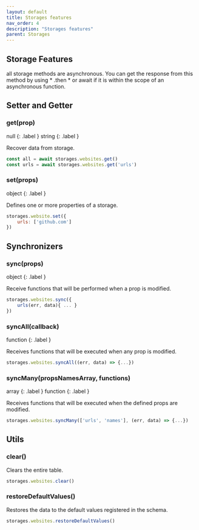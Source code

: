 ```yaml
---
layout: default
title: Storages features
nav_order: 4
description: "Storages features"
parent: Storages
---
```


## Storage Features

all storage methods are asynchronous. 
You can get the response from this method by using * .then * or 
await if it is within the scope of an asynchronous function.

## Setter and Getter

### get(prop)
null
{: .label }
string
{: .label }

Recover data from storage.

```javascript
const all = await storages.websites.get()
const urls = await storages.websites.get('urls')
```

### set(props)
object
{: .label }

Defines one or more properties of a storage.

```javascript
storages.website.set({
    urls: ['github.com']
})
```

## Synchronizers

### sync(props)
object
{: .label }

Receive functions that will be performed when a prop is modified.

```javascript
storages.websites.sync({
    urls(err, data){ ... }
})
```

### syncAll(callback)
function
{: .label }

Receives functions that will be executed when any prop is modified.

```javascript
storages.websites.syncAll((err, data) => {...})
```

### syncMany(propsNamesArray, functions)
array
{: .label }
function
{: .label }

Receives functions that will be executed when the defined props are modified.

```javascript
storages.websites.syncMany(['urls', 'names'], (err, data) => {...})
```

## Utils

### clear()

Clears the entire table.

```javascript
storages.websites.clear()
```

### restoreDefaultValues()

Restores the data to the default values registered in the schema.

```javascript
storages.websites.restoreDefaultValues()
```
